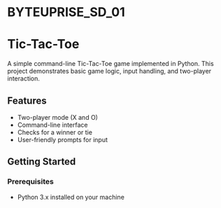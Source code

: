 # BYTEUPRISE_SD_01

# Tic-Tac-Toe

A simple command-line Tic-Tac-Toe game implemented in Python. This project demonstrates basic game logic, input handling, and two-player interaction.

## Features

- Two-player mode (X and O)
- Command-line interface
- Checks for a winner or tie
- User-friendly prompts for input

## Getting Started

### Prerequisites

- Python 3.x installed on your machine
